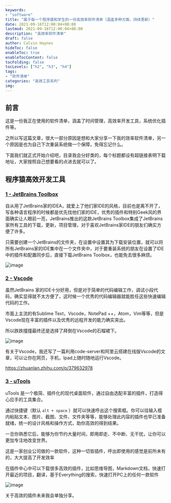 ```yaml
---
keywords:
- "software"
title: "属于每一个程序猿和学生的一份高效率软件清单（涵盖多种方面，持续更新）"
date: 2021-09-16T12:00:04+08:00
lastmod: 2021-09-16T12:00:04+08:00
description: "高效率软件清单"
draft: false
author: Calvin Haynes
hideToc: false
enableToc: true
enableTocContent: false
tocFolding: false
tocLevels: ["h2", "h3", "h4"]
tags:
- "软件清单"
categories: "高效工具系列"
img:
---
```


## 前言

这是一份我正在使用的软件清单，涵盖了时间管理，高效率开发工具，系统优化插件等。

之所以写这篇文章，很大一部分原因是想和大家分享一下我的效率软件清单，另一个原因是也为自己下次重装系统做一个保障，免得忘记什么。

下面我们就正式开始介绍吧，目录我会分好类的，每个标题都设有超链接表明下载地址，大家按照自己想要看的点进去就可以了。

## 程序猿高效开发工具

### [1 - JetBrains Toolbox](https://www.jetbrains.com/toolbox-app/)

自从用了JetBrains家的IDEA，就爱上了他们家IDE的风格，目前也是离不开了，写各种语言程序的时候都是优先找他们家的IDE，优秀的插件和特别Geek风的界面确实让人眼前一亮，JetBrains推出的这款JetBrains Toolbox集成了JetBrains家所有工具的下载，更新，项目管理，对于喜欢JetBrains家IDE的朋友们确实方便了许多。

只需要创建一个JetBrains的文件夹，在设置中设置其为下载安装位置，就可以将所有JetBrains家的IDE集中在一个文件夹中，对于要重装系统的朋友在设置了IDE中的插件和配置同步后，直接下载JetBrains Toolbox，也能免去很多麻烦。

![image](https://cdn.jsdelivr.net/gh/CalvinHaynes/ImageHub@main/BlogImage/image.31wguugc2gk.png)

### [2 - Vscode](https://code.visualstudio.com/)

虽然JetBrains 家的IDE十分好用，但是对于简单的代码编辑工作，调试小段代码，确实显得就不太方便了，这时候一个优秀的代码编辑器就能胜任这些快速编辑代码的工作。

市面上主流的有Sublime Text，Vscode，NotePad ++，Atom，Vim等等，但是Vscode现在丰富的插件以及优秀的远程开发的能力确实突出。

所以跌跌撞撞最终还是选择了拜倒在Vscode的石榴裙下。

![image](https://cdn.jsdelivr.net/gh/CalvinHaynes/ImageHub@main/BlogImage/image.mtp4udsaeb4.png)

有关于Vscode，我还写了一篇利用code-server和阿里云搭建在线版Vscode的文章，可以让你在网页，手机，Ipad上随时随地运行Vscode。

https://zhuanlan.zhihu.com/p/379632978

### [3 - uTools](https://u.tools/)

uTools 是一个极简、插件化的现代桌面软件，通过自由选配丰富的插件，打造得心应手的工具集合。

通过快捷键（默认 `alt + space` ）就可以快速呼出这个搜索框。你可以往输入框内粘贴文本、图片、截图、文件、文件夹等等，能够处理此内容的插件也早已准备就绪，统一的设计风格和操作方式，助你高效的得到结果。

一旦你熟悉它后，能够为你节约大量时间，即用即走、不中断、无干扰，让你可以更加专注地改变世界。

这是一家创业公司做的一款软件，这种一切皆插件，呼出即使用的感觉是前所未有的，大大提高了开发效率

在插件中心中可以下载很多高效的插件，比如思维导图，Markdown文档，快速打开最近的项目，翻译，基于Everything的搜索，快速打开PC上的任何一款软件

![image](https://cdn.jsdelivr.net/gh/CalvinHaynes/ImageHub@main/BlogImage/image.2l8ggbrf1y00.png)

关于高效的插件未来我会单独分享。

